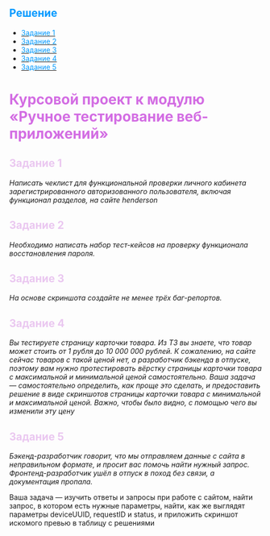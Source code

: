 ## <span style="color:#0099FF">Решение</span>
* [<span style="color:#0099FF">Задание 1</span>](https://docs.google.com/spreadsheets/d/1A_b5ZgAy0hzQdrdisc9v5e75Ln3nFPf7mAkh6fATRPM/edit?gid=0#gid=0)
* [<span style="color:#0099FF">Задание 2</span>](https://docs.google.com/spreadsheets/d/1_m7X3g5ceM7yc_kRwiravxvP-E02o7d65cRrOUC2gCE/edit?gid=0#gid=0)
* [<span style="color:#0099FF">Задание 3</span>](https://docs.google.com/spreadsheets/d/1ASjuaXWPBtsR4GmbIVvpbdswGv8Vz_wW36AsOOIwv6M/edit?gid=0#gid=0)
* [<span style="color:#0099FF">Задание 4</span>](https://drive.google.com/drive/folders/149G8kUYd5nrVnrcLyeKx0OmiXHzwTZxn)
* [<span style="color:#0099FF">Задание 5</span>](https://drive.google.com/file/d/1ieAWXomCHFBGg2lQ1N7DIWfv68xszVi8/view)


# <span style="color:#d36de3">Курсовой проект к модулю «Ручное тестирование веб-приложений»</span>


## <span style="color:#eac7f0">Задание 1</span>
*Написать чеклист для функциональной проверки личного кабинета зарегистрированного авторизованного пользователя, включая функционал разделов, на сайте henderson*

## <span style="color:#eac7f0">Задание 2</span>
*Необходимо написать набор тест-кейсов на проверку функционала восстановления пароля.*

## <span style="color:#eac7f0">Задание 3</span>
*На основе скриншота создайте не менее трёх баг-репортов.*

## <span style="color:#eac7f0">Задание 4</span>
*Вы тестируете страницу карточки товара. Из ТЗ вы знаете, что товар может стоить от 1 рубля до 10 000 000 рублей. К сожалению, на сайте сейчас товаров с такой ценой нет, а разработчик бэкенда в отпуске, поэтому вам нужно протестировать вёрстку страницы карточки товара с максимальной и минимальной ценой самостоятельно. Ваша задача — самостоятельно определить, как проще это сделать, и предоставить решение в виде скриншотов страницы карточки товара с минимальной и максимальной ценой. Важно, чтобы было видно, с помощью чего вы изменили эту цену*

## <span style="color:#eac7f0">Задание 5</span>
*Бэкенд-разработчик говорит, что мы отправляем данные с сайта в неправильном формате, и просит вас помочь найти нужный запрос. Фронтенд-разработчик ушёл в отпуск в поход без связи, а документация пропала.*

Ваша задача — изучить ответы и запросы при работе с сайтом, найти запрос, в котором есть нужные параметры, найти, как же выглядят параметры deviceUUID, requestID и status, и приложить скриншот искомого превью в таблицу с решениями
